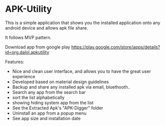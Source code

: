 # APK-Utility
This is a simple application that shows you the installed application onto any android device and allows apk file share.

It follows MVP pattern.

Download app from google play https://play.google.com/store/apps/details?id=org.dalol.apkutility

Features:

+ Nice and clean user interface, and allows you to have the great user experience
+ Developed based on material design guidelines
+ Backup and share any installed apk via email, bluethooth..
+ Search any app from the search bar
+ sort the list alphabetically
+ showing hiding system app from the list
+ See the Extracted Apk's "APK-Digger" folder
+ Uninstall an app from a popup menu
+ See app size and installation date
